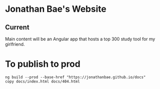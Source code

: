 # Jonathan Bae's Website

## Current
Main content will be an Angular app that hosts a top 300 study tool for my girlfriend. 

# To publish to prod
```
ng build --prod --base-href "https://jonathanbae.github.io/docs"
copy docs/index.html docs/404.html
```